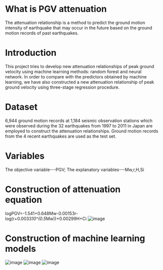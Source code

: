 # What is PGV attenuation
The attenuation relationship is a method to predict the ground motion intensity of earthquake that may occur in the future based on the ground motion records of past earthquakes.
# Introduction
This project tries to develop new attenuation relationships of peak ground velocity using machine learning methods: random forest and neural network. 
In order to compare with the predictors obtained by machine learning, we have also constructed a new attenuation relationship of peak ground velocity using three-stage regression procedure.
# Dataset
6,944 ground motion records at 1,184 seismic observation stations which were observed during the 32 earthquakes from 1997 to 2011 in Japan are employed to construct the attenuation relationships. Ground motion records from the 4 recent earthquakes are used as the test set. 
# Variables
The objective variable---PGV;
The explanatory variables---Mw,r,H,Si
# Construction of attenuation equation
log⁡PGV=-1.541+0.648Mw-0.00153r-log⁡(⁡r+0.0033*10^(0.5*Mw))+0.00299H+Ci 
![image](https://user-images.githubusercontent.com/68838083/122856360-9fb23480-d351-11eb-9d60-27cca906cc14.png)
# Construction of machine learning models
![image](https://user-images.githubusercontent.com/68838083/122856433-c3757a80-d351-11eb-9d6c-4c869c1ee882.png)
![image](https://user-images.githubusercontent.com/68838083/122856445-c7a19800-d351-11eb-948c-ad01d5d1e5b0.png)
![image](https://user-images.githubusercontent.com/68838083/122856461-cd977900-d351-11eb-8352-b810c332e591.png)

